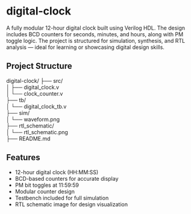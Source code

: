 # digital-clock

A fully modular 12-hour digital clock built using Verilog HDL. The design includes BCD counters for seconds, minutes, and hours, along with PM toggle logic. The project is structured for simulation, synthesis, and RTL analysis — ideal for learning or showcasing digital design skills.

##  Project Structure

digital-clock/
├── src/                
│   ├── digital_clock.v  
│   └── clock_counter.v  
├── tb/                    
│   └── digital_clock_tb.v  
├── sim/                   
│   └── waveform.png  
├── rtl_schematic/       
│   └── rtl_schematic.png  
├── README.md              


##  Features

-  12-hour digital clock (HH:MM:SS)
-  BCD-based counters for accurate display
-  PM bit toggles at 11:59:59
-  Modular counter design
-  Testbench included for full simulation
-  RTL schematic image for design visualization

